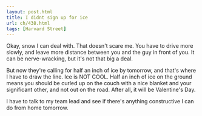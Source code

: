 ```yaml
---
layout: post.html
title: I didnt sign up for ice
url: ch/438.html
tags: [Harvard Street]
---
```

Okay, snow I can deal with. That doesn't scare me. You have to drive more slowly, and leave more distance between you and the guy in front of you. It can be nerve-wracking, but it's not that big a deal.

But now they're calling for half an inch of ice by tomorrow, and that's where I have to draw the line. Ice is NOT COOL. Half an inch of ice on the ground means you should be curled up on the couch with a nice blanket and your significant other, and not out on the road. After all, it will be Valentine's Day. 

I have to talk to my team lead and see if there's anything constructive I can do from home tomorrow.
